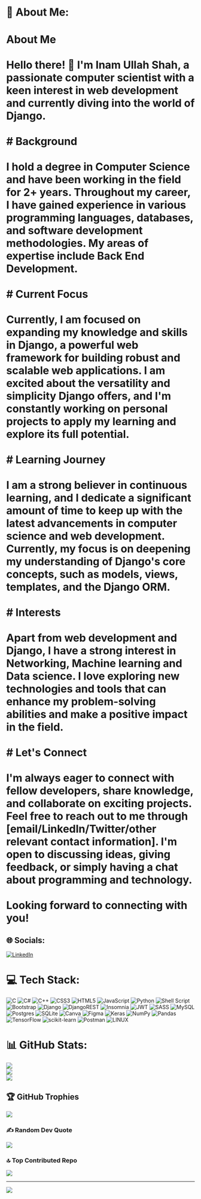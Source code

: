 # 💫 About Me:
# About Me<br><br>Hello there! 👋 I'm Inam Ullah Shah, a passionate computer scientist with a keen interest in web development and currently diving into the world of Django. <br><br># Background<br><br>I hold a degree in Computer Science and have been working in the field for 2+ years. Throughout my career, I have gained experience in various programming languages, databases, and software development methodologies. My areas of expertise include Back End Development.<br><br># Current Focus<br><br>Currently, I am focused on expanding my knowledge and skills in Django, a powerful web framework for building robust and scalable web applications. I am excited about the versatility and simplicity Django offers, and I'm constantly working on personal projects to apply my learning and explore its full potential.<br><br># Learning Journey<br><br>I am a strong believer in continuous learning, and I dedicate a significant amount of time to keep up with the latest advancements in computer science and web development. Currently, my focus is on deepening my understanding of Django's core concepts, such as models, views, templates, and the Django ORM.<br><br># Interests<br><br>Apart from web development and Django, I have a strong interest in Networking, Machine learning and Data science. I love exploring new technologies and tools that can enhance my problem-solving abilities and make a positive impact in the field.<br><br># Let's Connect<br><br>I'm always eager to connect with fellow developers, share knowledge, and collaborate on exciting projects. Feel free to reach out to me through [email/LinkedIn/Twitter/other relevant contact information]. I'm open to discussing ideas, giving feedback, or simply having a chat about programming and technology.<br><br>Looking forward to connecting with you!<br>


## 🌐 Socials:
[![LinkedIn](https://img.shields.io/badge/LinkedIn-%230077B5.svg?logo=linkedin&logoColor=white)](https://linkedin.com/in/https://www.linkedin.com/in/inam56/) 

# 💻 Tech Stack:
![C](https://img.shields.io/badge/c-%2300599C.svg?style=for-the-badge&logo=c&logoColor=white) ![C#](https://img.shields.io/badge/c%23-%23239120.svg?style=for-the-badge&logo=c-sharp&logoColor=white) ![C++](https://img.shields.io/badge/c++-%2300599C.svg?style=for-the-badge&logo=c%2B%2B&logoColor=white) ![CSS3](https://img.shields.io/badge/css3-%231572B6.svg?style=for-the-badge&logo=css3&logoColor=white) ![HTML5](https://img.shields.io/badge/html5-%23E34F26.svg?style=for-the-badge&logo=html5&logoColor=white) ![JavaScript](https://img.shields.io/badge/javascript-%23323330.svg?style=for-the-badge&logo=javascript&logoColor=%23F7DF1E) ![Python](https://img.shields.io/badge/python-3670A0?style=for-the-badge&logo=python&logoColor=ffdd54) ![Shell Script](https://img.shields.io/badge/shell_script-%23121011.svg?style=for-the-badge&logo=gnu-bash&logoColor=white) ![Bootstrap](https://img.shields.io/badge/bootstrap-%23563D7C.svg?style=for-the-badge&logo=bootstrap&logoColor=white) ![Django](https://img.shields.io/badge/django-%23092E20.svg?style=for-the-badge&logo=django&logoColor=white) ![DjangoREST](https://img.shields.io/badge/DJANGO-REST-ff1709?style=for-the-badge&logo=django&logoColor=white&color=ff1709&labelColor=gray) ![Insomnia](https://img.shields.io/badge/Insomnia-black?style=for-the-badge&logo=insomnia&logoColor=5849BE) ![JWT](https://img.shields.io/badge/JWT-black?style=for-the-badge&logo=JSON%20web%20tokens) ![SASS](https://img.shields.io/badge/SASS-hotpink.svg?style=for-the-badge&logo=SASS&logoColor=white) ![MySQL](https://img.shields.io/badge/mysql-%2300f.svg?style=for-the-badge&logo=mysql&logoColor=white) ![Postgres](https://img.shields.io/badge/postgres-%23316192.svg?style=for-the-badge&logo=postgresql&logoColor=white) ![SQLite](https://img.shields.io/badge/sqlite-%2307405e.svg?style=for-the-badge&logo=sqlite&logoColor=white) ![Canva](https://img.shields.io/badge/Canva-%2300C4CC.svg?style=for-the-badge&logo=Canva&logoColor=white) 	![Figma](https://img.shields.io/badge/figma-%23F24E1E.svg?style=for-the-badge&logo=figma&logoColor=white) ![Keras](https://img.shields.io/badge/Keras-%23D00000.svg?style=for-the-badge&logo=Keras&logoColor=white) ![NumPy](https://img.shields.io/badge/numpy-%23013243.svg?style=for-the-badge&logo=numpy&logoColor=white) ![Pandas](https://img.shields.io/badge/pandas-%23150458.svg?style=for-the-badge&logo=pandas&logoColor=white) ![TensorFlow](https://img.shields.io/badge/TensorFlow-%23FF6F00.svg?style=for-the-badge&logo=TensorFlow&logoColor=white) ![scikit-learn](https://img.shields.io/badge/scikit--learn-%23F7931E.svg?style=for-the-badge&logo=scikit-learn&logoColor=white) ![Postman](https://img.shields.io/badge/Postman-FF6C37?style=for-the-badge&logo=postman&logoColor=white) ![LINUX](https://img.shields.io/badge/Linux-FCC624?style=for-the-badge&logo=linux&logoColor=black)
# 📊 GitHub Stats:
![](https://github-readme-stats.vercel.app/api?username=KazmiG0099&theme=react&hide_border=false&include_all_commits=true&count_private=true)<br/>
![](https://github-readme-streak-stats.herokuapp.com/?user=KazmiG0099&theme=react&hide_border=false)<br/>
![](https://github-readme-stats.vercel.app/api/top-langs/?username=KazmiG0099&theme=react&hide_border=false&include_all_commits=true&count_private=true&layout=compact)

## 🏆 GitHub Trophies
![](https://github-profile-trophy.vercel.app/?username=KazmiG0099&theme=onestar&no-frame=false&no-bg=false&margin-w=4)

### ✍️ Random Dev Quote
![](https://quotes-github-readme.vercel.app/api?type=vetical&theme=dark)

### 🔝 Top Contributed Repo
![](https://github-contributor-stats.vercel.app/api?username=KazmiG0099&limit=5&theme=dark&combine_all_yearly_contributions=true)

---
[![](https://visitcount.itsvg.in/api?id=KazmiG0099&icon=2&color=12)](https://visitcount.itsvg.in)

<!-- Proudly created with GPRM ( https://gprm.itsvg.in ) -->